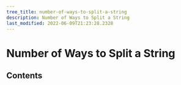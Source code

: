 ```yaml
---
tree_title: number-of-ways-to-split-a-string
description: Number of Ways to Split a String
last_modified: 2022-06-09T21:23:28.2328
---
```


# Number of Ways to Split a String

## Contents
